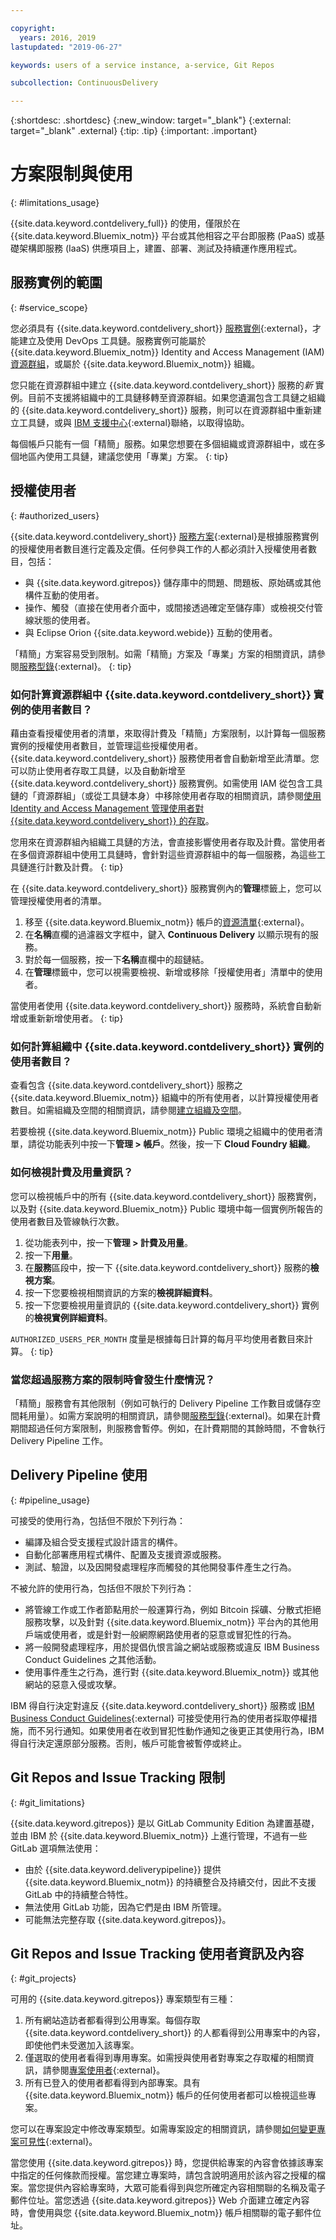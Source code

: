 ```yaml
---

copyright:
  years: 2016, 2019
lastupdated: "2019-06-27"

keywords: users of a service instance, a-service, Git Repos

subcollection: ContinuousDelivery

---
```


{:shortdesc: .shortdesc}
{:new_window: target="_blank"}
{:external: target="_blank" .external}
{:tip: .tip}
{:important: .important}


# 方案限制與使用
{: #limitations_usage}

{{site.data.keyword.contdelivery_full}} 的使用，僅限於在 {{site.data.keyword.Bluemix_notm}} 平台或其他相容之平台即服務 (PaaS) 或基礎架構即服務 (IaaS) 供應項目上，建置、部署、測試及持續運作應用程式。

## 服務實例的範圍
{: #service_scope}

您必須具有 {{site.data.keyword.contdelivery_short}} [服務實例](https://cloud.ibm.com/catalog/services/continuous-delivery){:external}，才能建立及使用 DevOps 工具鏈。服務實例可能屬於 {{site.data.keyword.Bluemix_notm}} Identity and Access Management (IAM) [資源群組](/docs/services/resources?topic=resources-rgs)，或屬於 {{site.data.keyword.Bluemix_notm}} 組織。

您只能在資源群組中建立 {{site.data.keyword.contdelivery_short}} 服務的*新* 實例。目前不支援將組織中的工具鏈移轉至資源群組。如果您遺漏包含工具鏈之組織的 {{site.data.keyword.contdelivery_short}} 服務，則可以在資源群組中重新建立工具鏈，或與 [IBM 支援中心](https://cloud.ibm.com/unifiedsupport){:external}聯絡，以取得協助。

每個帳戶只能有一個「精簡」服務。如果您想要在多個組織或資源群組中，或在多個地區內使用工具鏈，建議您使用「專業」方案。
{: tip}


## 授權使用者
{: #authorized_users}

{{site.data.keyword.contdelivery_short}} [服務方案](https://cloud.ibm.com/catalog/services/continuous-delivery){:external}是根據服務實例的授權使用者數目進行定義及定價。任何參與工作的人都必須計入授權使用者數目，包括：

 * 與 {{site.data.keyword.gitrepos}} 儲存庫中的問題、問題板、原始碼或其他構件互動的使用者。
 * 操作、觸發（直接在使用者介面中，或間接透過確定至儲存庫）或檢視交付管線狀態的使用者。
 * 與 Eclipse Orion {{site.data.keyword.webide}} 互動的使用者。
 
「精簡」方案容易受到限制。如需「精簡」方案及「專業」方案的相關資訊，請參閱[服務型錄](https://cloud.ibm.com/catalog/services/continuous-delivery){:external}。
{: tip}
 
### 如何計算資源群組中 {{site.data.keyword.contdelivery_short}} 實例的使用者數目？

藉由查看授權使用者的清單，來取得計費及「精簡」方案限制，以計算每一個服務實例的授權使用者數目，並管理這些授權使用者。{{site.data.keyword.contdelivery_short}} 服務使用者會自動新增至此清單。您可以防止使用者存取工具鏈，以及自動新增至 {{site.data.keyword.contdelivery_short}} 服務實例。如需使用 IAM 從包含工具鏈的「資源群組」（或從工具鏈本身）中移除使用者存取的相關資訊，請參閱[使用 Identity and Access Management 管理使用者對 {{site.data.keyword.contdelivery_short}} 的存取](/docs/services/ContinuousDelivery?topic=ContinuousDelivery-cd-iam-security)。 

您用來在資源群組內組織工具鏈的方法，會直接影響使用者存取及計費。當使用者在多個資源群組中使用工具鏈時，會針對這些資源群組中的每一個服務，為這些工具鏈進行計數及計費。
{: tip}

在 {{site.data.keyword.contdelivery_short}} 服務實例內的**管理**標籤上，您可以管理授權使用者的清單。

1. 移至 {{site.data.keyword.Bluemix_notm}} 帳戶的[資源清單](https://cloud.ibm.com/resources){:external}。
2. 在**名稱**直欄的過濾器文字框中，鍵入 **Continuous Delivery** 以顯示現有的服務。
3. 對於每一個服務，按一下**名稱**直欄中的超鏈結。
4. 在**管理**標籤中，您可以視需要檢視、新增或移除「授權使用者」清單中的使用者。

當使用者使用 {{site.data.keyword.contdelivery_short}} 服務時，系統會自動新增或重新新增使用者。
{: tip}

### 如何計算組織中 {{site.data.keyword.contdelivery_short}} 實例的使用者數目？

查看包含 {{site.data.keyword.contdelivery_short}} 服務之 {{site.data.keyword.Bluemix_notm}} 組織中的所有使用者，以計算授權使用者數目。如需組織及空間的相關資訊，請參閱[建立組織及空間](/docs/cloud-foundry?topic=cloud-foundry-create_orgs)。

若要檢視 {{site.data.keyword.Bluemix_notm}} Public 環境之組織中的使用者清單，請從功能表列中按一下**管理 > 帳戶**。然後，按一下 **Cloud Foundry 組織**。

### 如何檢視計費及用量資訊？

您可以檢視帳戶中的所有 {{site.data.keyword.contdelivery_short}} 服務實例，以及對 {{site.data.keyword.Bluemix_notm}} Public 環境中每一個實例所報告的使用者數目及管線執行次數。

1. 從功能表列中，按一下**管理 > 計費及用量**。
2. 按一下**用量**。
3. 在**服務**區段中，按一下 {{site.data.keyword.contdelivery_short}} 服務的**檢視方案**。
4. 按一下您要檢視相關資訊的方案的**檢視詳細資料**。
5. 按一下您要檢視用量資訊的 {{site.data.keyword.contdelivery_short}} 實例的**檢視實例詳細資料**。

`AUTHORIZED_USERS_PER_MONTH` 度量是根據每日計算的每月平均使用者數目來計算。
{: tip}

### 當您超過服務方案的限制時會發生什麼情況？

「精簡」服務會有其他限制（例如可執行的 Delivery Pipeline 工作數目或儲存空間耗用量）。如需方案說明的相關資訊，請參閱[服務型錄](https://cloud.ibm.com/catalog/services/continuous-delivery){:external}。如果在計費期間超過任何方案限制，則服務會暫停。例如，在計費期間的其餘時間，不會執行 Delivery Pipeline 工作。

## Delivery Pipeline 使用
{: #pipeline_usage}

可接受的使用行為，包括但不限於下列行為：

* 編譯及組合受支援程式設計語言的構件。
* 自動化部署應用程式構件、配置及支援資源或服務。
* 測試、驗證，以及因開發處理程序而觸發的其他開發事件產生之行為。

不被允許的使用行為，包括但不限於下列行為：

* 將管線工作或工作者節點用於一般運算行為，例如 Bitcoin 採礦、分散式拒絕服務攻擊，以及針對 {{site.data.keyword.Bluemix_notm}} 平台內的其他用戶端或使用者，或是針對一般網際網路使用者的惡意或冒犯性的行為。
* 將一般開發處理程序，用於提倡仇恨言論之網站或服務或違反 IBM Business Conduct Guidelines 之其他活動。
* 使用事件產生之行為，進行對 {{site.data.keyword.Bluemix_notm}} 或其他網站的惡意入侵或攻擊。

IBM 得自行決定對違反 {{site.data.keyword.contdelivery_short}} 服務或 [IBM Business Conduct Guidelines](https://www.ibm.com/investor/governance/business-conduct-guidelines.html){:external} 可接受使用行為的使用者採取停權措施，而不另行通知。如果使用者在收到冒犯性動作通知之後更正其使用行為，IBM 得自行決定還原部分服務。否則，帳戶可能會被暫停或終止。

## Git Repos and Issue Tracking 限制
{: #git_limitations}

{{site.data.keyword.gitrepos}} 是以 GitLab Community Edition 為建置基礎，並由 IBM 於 {{site.data.keyword.Bluemix_notm}} 上進行管理，不過有一些 GitLab 選項無法使用：

 * 由於 {{site.data.keyword.deliverypipeline}} 提供 {{site.data.keyword.Bluemix_notm}} 的持續整合及持續交付，因此不支援 GitLab 中的持續整合特性。
 * 無法使用 GitLab 功能，因為它們是由 IBM 所管理。
 * 可能無法完整存取 {{site.data.keyword.gitrepos}}。

## Git Repos and Issue Tracking 使用者資訊及內容
{: #git_projects}

可用的 {{site.data.keyword.gitrepos}} 專案類型有三種：

  1. 所有網站造訪者都看得到公用專案。每個存取 {{site.data.keyword.contdelivery_short}} 的人都看得到公用專案中的內容，即使他們未受邀加入該專案。
  2. 僅選取的使用者看得到專用專案。如需授與使用者對專案之存取權的相關資訊，請參閱[專案使用者](https://us-south.git.cloud.ibm.com/help/user/project/members/index.md){:external}。
  3. 所有已登入的使用者都看得到內部專案。具有 {{site.data.keyword.Bluemix_notm}} 帳戶的任何使用者都可以檢視這些專案。

您可以在專案設定中修改專案類型。如需專案設定的相關資訊，請參閱[如何變更專案可見性](https://us-south.git.cloud.ibm.com/help/public_access/public_access#how-to-change-project-visibility){:external}。

當您使用 {{site.data.keyword.gitrepos}} 時，您提供給專案的內容會依據該專案中指定的任何條款而授權。當您建立專案時，請包含說明適用於該內容之授權的檔案。當您提供內容給專案時，大眾可能看得到與您所確定內容相關聯的名稱及電子郵件位址。當您透過 {{site.data.keyword.gitrepos}} Web 介面建立確定內容時，會使用與您 {{site.data.keyword.Bluemix_notm}} 帳戶相關聯的電子郵件位址。
